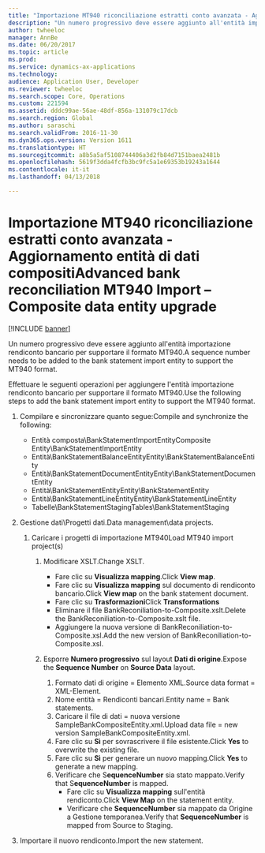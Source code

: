 ```yaml
---
title: "Importazione MT940 riconciliazione estratti conto avanzata - Aggiornamento entità di dati compositi"
description: "Un numero progressivo deve essere aggiunto all'entità importazione rendiconto bancario per supportare il formato MT940."
author: twheeloc
manager: AnnBe
ms.date: 06/20/2017
ms.topic: article
ms.prod: 
ms.service: dynamics-ax-applications
ms.technology: 
audience: Application User, Developer
ms.reviewer: twheeloc
ms.search.scope: Core, Operations
ms.custom: 221594
ms.assetid: dddc99ae-56ae-48df-856a-131079c17dcb
ms.search.region: Global
ms.author: saraschi
ms.search.validFrom: 2016-11-30
ms.dyn365.ops.version: Version 1611
ms.translationtype: HT
ms.sourcegitcommit: a8b5a5af5108744406a3d2fb84d7151baea2481b
ms.openlocfilehash: 5619f3dda4fcfb3bc9fc5a1e69353b19243a1644
ms.contentlocale: it-it
ms.lasthandoff: 04/13/2018

---
```


# <a name="advanced-bank-reconciliation-mt940-import--composite-data-entity-upgrade"></a><span data-ttu-id="43594-103">Importazione MT940 riconciliazione estratti conto avanzata - Aggiornamento entità di dati compositi</span><span class="sxs-lookup"><span data-stu-id="43594-103">Advanced bank reconciliation MT940 Import – Composite data entity upgrade</span></span>

[!INCLUDE [banner](../includes/banner.md)]

<span data-ttu-id="43594-104">Un numero progressivo deve essere aggiunto all'entità importazione rendiconto bancario per supportare il formato MT940.</span><span class="sxs-lookup"><span data-stu-id="43594-104">A sequence number needs to be added to the bank statement import entity to support the MT940 format.</span></span> 

<span data-ttu-id="43594-105">Effettuare le seguenti operazioni per aggiungere l'entità importazione rendiconto bancario per supportare il formato MT940.</span><span class="sxs-lookup"><span data-stu-id="43594-105">Use the following steps to add the bank statement import entity to support the MT940 format.</span></span>

1.  <span data-ttu-id="43594-106">Compilare e sincronizzare quanto segue:</span><span class="sxs-lookup"><span data-stu-id="43594-106">Compile and synchronize the following:</span></span>
    -   <span data-ttu-id="43594-107">Entità composta\\BankStatementImportEntity</span><span class="sxs-lookup"><span data-stu-id="43594-107">Composite Entity\\BankStatementImportEntity</span></span>
    -   <span data-ttu-id="43594-108">Entità\\BankStatementBalanceEntity</span><span class="sxs-lookup"><span data-stu-id="43594-108">Entity\\BankStatementBalanceEntity</span></span>
    -   <span data-ttu-id="43594-109">Entità\\BankStatementDocumentEntity</span><span class="sxs-lookup"><span data-stu-id="43594-109">Entity\\BankStatementDocumentEntity</span></span>
    -   <span data-ttu-id="43594-110">Entità\\BankStatementEntity</span><span class="sxs-lookup"><span data-stu-id="43594-110">Entity\\BankStatementEntity</span></span>
    -   <span data-ttu-id="43594-111">Entità\\BankStatementLineEntity</span><span class="sxs-lookup"><span data-stu-id="43594-111">Entity\\BankStatementLineEntity</span></span>
    -   <span data-ttu-id="43594-112">Tabelle\\BankStatementStaging</span><span class="sxs-lookup"><span data-stu-id="43594-112">Tables\\BankStatementStaging</span></span>

2.  <span data-ttu-id="43594-113">Gestione dati\\Progetti dati.</span><span class="sxs-lookup"><span data-stu-id="43594-113">Data management\\data projects.</span></span>
    1.  <span data-ttu-id="43594-114">Caricare i progetti di importazione MT940</span><span class="sxs-lookup"><span data-stu-id="43594-114">Load MT940 import project(s)</span></span>
        1.  <span data-ttu-id="43594-115">Modificare XSLT.</span><span class="sxs-lookup"><span data-stu-id="43594-115">Change XSLT.</span></span>
            -   <span data-ttu-id="43594-116">Fare clic su **Visualizza mapping**.</span><span class="sxs-lookup"><span data-stu-id="43594-116">Click **View map**.</span></span>
            -   <span data-ttu-id="43594-117">Fare clic su **Visualizza mapping** sul documento di rendiconto bancario.</span><span class="sxs-lookup"><span data-stu-id="43594-117">Click **View map** on the bank statement document.</span></span>
            -   <span data-ttu-id="43594-118">Fare clic su **Trasformazioni**</span><span class="sxs-lookup"><span data-stu-id="43594-118">Click **Transformations**</span></span>
            -   <span data-ttu-id="43594-119">Eliminare il file BankReconiliation-to-Composite.xslt.</span><span class="sxs-lookup"><span data-stu-id="43594-119">Delete the BankReconiliation-to-Composite.xslt file.</span></span>
            -   <span data-ttu-id="43594-120">Aggiungere la nuova versione di BankReconiliation-to-Composite.xsl.</span><span class="sxs-lookup"><span data-stu-id="43594-120">Add the new version of BankReconiliation-to-Composite.xsl.</span></span>

        2.  <span data-ttu-id="43594-121">Esporre **Numero progressivo** sul layout **Dati di origine**.</span><span class="sxs-lookup"><span data-stu-id="43594-121">Expose the **Sequence Number** on **Source Data** layout.</span></span>
            1.  <span data-ttu-id="43594-122">Formato dati di origine = Elemento XML.</span><span class="sxs-lookup"><span data-stu-id="43594-122">Source data format = XML-Element.</span></span>
            2.  <span data-ttu-id="43594-123">Nome entità = Rendiconti bancari.</span><span class="sxs-lookup"><span data-stu-id="43594-123">Entity name = Bank statements.</span></span>
            3.  <span data-ttu-id="43594-124">Caricare il file di dati = nuova versione SampleBankCompositeEntity.xml.</span><span class="sxs-lookup"><span data-stu-id="43594-124">Upload data file = new version SampleBankCompositeEntity.xml.</span></span>
            4.  <span data-ttu-id="43594-125">Fare clic su **Sì** per sovrascrivere il file esistente.</span><span class="sxs-lookup"><span data-stu-id="43594-125">Click **Yes** to overwrite the existing file.</span></span>
            5.  <span data-ttu-id="43594-126">Fare clic su **Sì** per generare un nuovo mapping.</span><span class="sxs-lookup"><span data-stu-id="43594-126">Click **Yes** to generate a new mapping.</span></span>
            6.  <span data-ttu-id="43594-127">Verificare che S**equenceNumber** sia stato mappato.</span><span class="sxs-lookup"><span data-stu-id="43594-127">Verify that S**equenceNumber** is mapped.</span></span>
                -   <span data-ttu-id="43594-128">Fare clic su **Visualizza mapping** sull'entità rendiconto.</span><span class="sxs-lookup"><span data-stu-id="43594-128">Click **View Map** on the statement entity.</span></span>
                -   <span data-ttu-id="43594-129">Verificare che **SequenceNumber** sia mappato da Origine a Gestione temporanea.</span><span class="sxs-lookup"><span data-stu-id="43594-129">Verify that **SequenceNumber** is mapped from Source to Staging.</span></span>

3.  <span data-ttu-id="43594-130">Importare il nuovo rendiconto.</span><span class="sxs-lookup"><span data-stu-id="43594-130">Import the new statement.</span></span>





